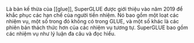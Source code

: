 Là bản kế thừa của [[glue]], SuperGLUE được giới thiệu vào năm 2019 để khắc phục các hạn chế của người tiền nhiệm. Nó bao gồm một loạt các nhiệm vụ, một số trong đó không có trong GLUE, và một số khác là các phiên bản thách thức hơn của các nhiệm vụ tương tự. SuperGLUE bao gồm các nhiệm vụ như lý luận đa câu và đọc hiểu.